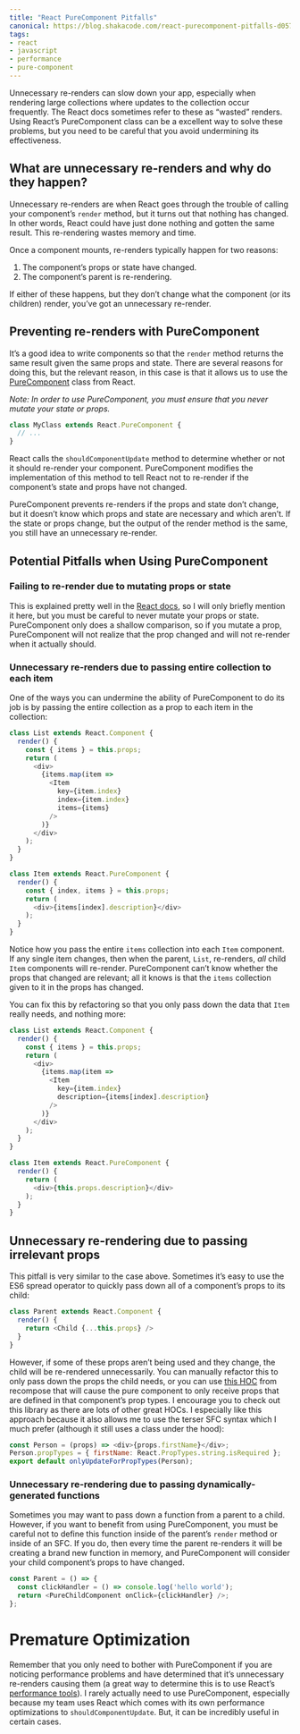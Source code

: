 ```yaml
---
title: "React PureComponent Pitfalls"
canonical: https://blog.shakacode.com/react-purecomponent-pitfalls-d057882f4b6e
tags:
- react
- javascript
- performance
- pure-component
---
```


Unnecessary re-renders can slow down your app, especially when rendering large collections where updates to the collection occur frequently. The React docs sometimes refer to these as “wasted” renders. Using React’s PureComponent class can be a excellent way to solve these problems, but you need to be careful that you avoid undermining its effectiveness.

## What are unnecessary re-renders and why do they happen?
Unnecessary re-renders are when React goes through the trouble of calling your component’s `render` method, but it turns out that nothing has changed. In other words, React could have just done nothing and gotten the same result. This re-rendering wastes memory and time.

Once a component mounts, re-renders typically happen for two reasons:

1. The component’s props or state have changed.
1. The component’s parent is re-rendering.

If either of these happens, but they don’t change what the component (or its children) render, you’ve got an unnecessary re-render.

## Preventing re-renders with PureComponent
It’s a good idea to write components so that the `render` method returns the same result given the same props and state. There are several reasons for doing this, but the relevant reason, in this case is that it allows us to use the [PureComponent][pure-component] class from React.

*Note: In order to use PureComponent, you must ensure that you never mutate your state or props.*

```js
class MyClass extends React.PureComponent {
  // ...
}
```

React calls the `shouldComponentUpdate` method to determine whether or not it should re-render your component. PureComponent modifies the implementation of this method to tell React not to re-render if the component’s state and props have not changed.

PureComponent prevents re-renders if the props and state don’t change, but it doesn’t know which props and state are necessary and which aren’t. If the state or props change, but the output of the render method is the same, you still have an unnecessary re-render.

## Potential Pitfalls when Using PureComponent

### Failing to re-render due to mutating props or state
This is explained pretty well in the [React docs][react-docs], so I will only briefly mention it here, but you must be careful to never mutate your props or state. PureComponent only does a shallow comparison, so if you mutate a prop, PureComponent will not realize that the prop changed and will not re-render when it actually should.

### Unnecessary re-renders due to passing entire collection to each item
One of the ways you can undermine the ability of PureComponent to do its job is by passing the entire collection as a prop to each item in the collection:

```js
class List extends React.Component {
  render() {
    const { items } = this.props;
    return (
      <div>
        {items.map(item =>
          <Item
            key={item.index}
            index={item.index}
            items={items}
          />
        )}
      </div>
    );
  }
}

class Item extends React.PureComponent {
  render() {
    const { index, items } = this.props;
    return (
      <div>{items[index].description}</div>
    );
  }
}
```

Notice how you pass the entire `items` collection into each `Item` component. If any single item changes, then when the parent, `List`, re-renders, *all* child `Item` components will re-render. PureComponent can’t know whether the props that changed are relevant; all it knows is that the `items` collection given to it in the props has changed.

You can fix this by refactoring so that you only pass down the data that `Item` really needs, and nothing more:

```js
class List extends React.Component {
  render() {
    const { items } = this.props;
    return (
      <div>
        {items.map(item =>
          <Item
            key={item.index}
            description={items[index].description}
          />
        )}
      </div>
    );
  }
}

class Item extends React.PureComponent {
  render() {
    return (
      <div>{this.props.description}</div>
    );
  }
}
```

## Unnecessary re-rendering due to passing irrelevant props
This pitfall is very similar to the case above. Sometimes it’s easy to use the ES6 spread operator to quickly pass down all of a component’s props to its child:

```js
class Parent extends React.Component {
  render() {
    return <Child {...this.props} />
  }
}
```

However, if some of these props aren’t being used and they change, the child will be re-rendered unnecessarily. You can manually refactor this to only pass down the props the child needs, or you can use [this HOC][recompose-hoc] from recompose that will cause the pure component to only receive props that are defined in that component’s prop types. I encourage you to check out this library as there are lots of other great HOCs. I especially like this approach because it also allows me to use the terser SFC syntax which I much prefer (although it still uses a class under the hood):

```js
const Person = (props) => <div>{props.firstName}</div>;
Person.propTypes = { firstName: React.PropTypes.string.isRequired };
export default onlyUpdateForPropTypes(Person);
```

### Unnecessary re-rendering due to passing dynamically-generated functions
Sometimes you may want to pass down a function from a parent to a child. However, if you want to benefit from using PureComponent, you must be careful not to define this function inside of the parent’s `render` method or inside of an SFC. If you do, then every time the parent re-renders it will be creating a brand new function in memory, and PureComponent will consider your child component’s props to have changed.

```js
const Parent = () => {
  const clickHandler = () => console.log('hello world');
  return <PureChildComponent onClick={clickHandler} />;
};
```

# Premature Optimization
Remember that you only need to bother with PureComponent if you are noticing performance problems and have determined that it’s unnecessary re-renders causing them (a great way to determine this is to use React’s [performance tools][performance-tools]). I rarely actually need to use PureComponent, especially because my team uses React which comes with its own performance optimizations to `shouldComponentUpdate`. But, it can be incredibly useful in certain cases.

[pure-component]: https://facebook.github.io/react/docs/react-api.html#react.purecomponent
[recompose-hoc]: https://github.com/acdlite/recompose/blob/master/docs/API.md#onlyupdateforproptypes
[react-docs]: https://facebook.github.io/react/docs/optimizing-performance.html#examples
[performance-tools]: https://facebook.github.io/react/docs/perf.html#printwasted
